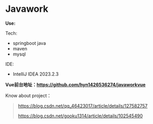 # Javawork

**Use:**  

Tech:
* springboot java
* maven
* mysql

IDE:
* IntelliJ IDEA 2023.2.3


**Vue前台地址：https://github.com/hyn1426536274/javaworkvue**

Know about project：
> https://blog.csdn.net/qq_46423017/article/details/127582757
> 
> https://blog.csdn.net/gooku1314/article/details/102545490
